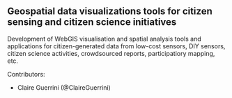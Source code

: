 ## Geospatial data visualizations tools for citizen sensing and citizen science initiatives

Development of WebGIS visualisation and spatial analysis tools and applications for citizen-generated data from low-cost sensors, DIY sensors, citizen science activities, crowdsourced reports, participatiory mapping, etc.


Contributors:

* Claire Guerrini (@ClaireGuerrini)